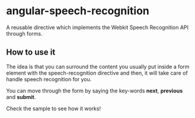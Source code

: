 # angular-speech-recognition
A reusable directive which implements the Webkit Speech Recognition API through forms.

## How to use it

The idea is that you can surround the content you usually put inside a form element with the speech-recognition directive and then, it will take care of handle speech recognition for you.

You can move through the form by saying the key-words **next**, **previous** and **submit**.

Check the sample to see how it works!
